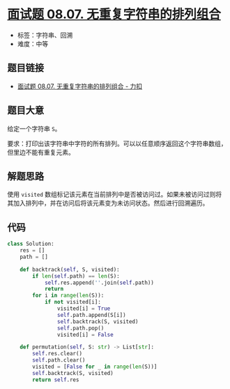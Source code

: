 # [面试题 08.07. 无重复字符串的排列组合](https://leetcode.cn/problems/permutation-i-lcci/)

- 标签：字符串、回溯
- 难度：中等

## 题目链接

- [面试题 08.07. 无重复字符串的排列组合 - 力扣](https://leetcode.cn/problems/permutation-i-lcci/)

## 题目大意

给定一个字符串 `S`。

要求：打印出该字符串中字符的所有排列。可以以任意顺序返回这个字符串数组，但里边不能有重复元素。

## 解题思路

使用 `visited` 数组标记该元素在当前排列中是否被访问过。如果未被访问过则将其加入排列中，并在访问后将该元素变为未访问状态。然后进行回溯遍历。

## 代码

```python
class Solution:
    res = []
    path = []

    def backtrack(self, S, visited):
        if len(self.path) == len(S):
            self.res.append(''.join(self.path))
            return
        for i in range(len(S)):
            if not visited[i]:
                visited[i] = True
                self.path.append(S[i])
                self.backtrack(S, visited)
                self.path.pop()
                visited[i] = False

    def permutation(self, S: str) -> List[str]:
        self.res.clear()
        self.path.clear()
        visited = [False for _ in range(len(S))]
        self.backtrack(S, visited)
        return self.res
```

